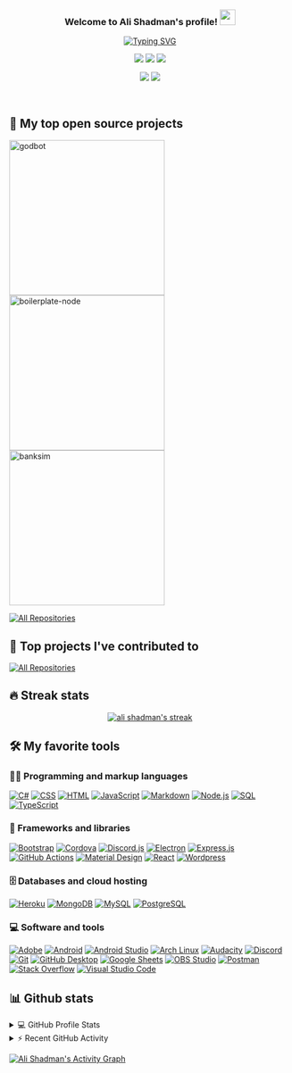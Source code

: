 <!DOCTYPE html>
<html lang="en">
  <head>
    <meta charset="UTF-8">
    <meta name="viewport" content="width=device-width, initial-scale=1.0">
    <meta http-equiv="X-UA-Compatible" content="ie=edge">
  </head>
  <body>
   <h3 align="center">
  Welcome to Ali Shadman's profile!
  <img src="https://media.giphy.com/media/hvRJCLFzcasrR4ia7z/giphy.gif" width="28">
</h3>

<!-- Typing SVG by DenverCoder1 - https://github.com/DenverCoder1/readme-typing-svg -->
<p align="center">
    <a href="https://git.io/typing-svg"><img src="https://readme-typing-svg.demolab.com?font=Fira+Code&size=22&pause=1000&vCenter=true&width=440&height=45&lines=Full-stack+web+and+app+developer;4%2B+years+of+coding+experience" alt="Typing SVG" /></a>
</p>

<!-- all-shields/aboutme:START -->
<div align=center>

[![](https://img.shields.io/badge/OS-MacOS-informational?style=flat&logo=macos&logoColor=white&color=36BBF7)](https://www.apple.com/it/macos/monterey/) [![](https://img.shields.io/badge/code-Javascript-informational?style=flat&logo=Javascript&logoColor=white&color=36BBF7)](https://www.javascript.com/) [![](https://img.shields.io/badge/Editor-VSCode-informational?style=flat&logo=VisualStudioCode&logoColor=white&color=36BBF7)](https://code.visualstudio.com/)

</div>
<!-- all-shields/aboutme:END -->

<!-- all-shields/socials:START -->
<div align=center>

[![](https://img.shields.io/badge/-LinkedIn-36BBF7.svg?style=for-the-badge&logo=LinkedIn)](https://www.linkedin.com/in/alishd/) [![](https://img.shields.io/badge/-Portfolio-36BBF7.svg?style=for-the-badge&logo=Circle)](https://alishd.dev/)

</div>

<!-- all-shields/socials:END -->

<br/>

## 📘 My top open source projects

<p align="left">
<a href="https://github.com/alishadman95/godbot"><img width="278" src="https://denvercoder1-github-readme-stats.vercel.app/api/pin/?username=alishadman95&repo=godbot&theme=github_dark&hide_border=true&bg_color=1F222E&show_icons=false" alt="godbot"></a>
<a href="https://github.com/alishd-boilerplate/discord-node-bot-boilerplate"><img width="278" src="https://denvercoder1-github-readme-stats.vercel.app/api/pin/?username=alishd-boilerplate&repo=discord-node-bot-boilerplate&theme=github_dark&bg_color=1F222E&hide_border=true&show_icons=false" alt="boilerplate-node"></a>
<a href="https://github.com/alishadman95/banksim"><img width="278" src="https://denvercoder1-github-readme-stats.vercel.app/api/pin/?username=alishadman95&repo=banksim&theme=github_dark&hide_border=true&bg_color=1F222E&show_icons=false" alt="banksim"></a>

</p>

<p align="left">
  <a href="https://github.com/alishadman95?tab=repositories"><img alt="All Repositories" title="All Repositories" src="https://custom-icon-badges.demolab.com/badge/-All%20Repos-2962FF?style=for-the-badge&logoColor=white&logo=repo"/></a>
</p>

## 📕 Top projects I've contributed to

<!-- Small repo cards https://github.com/DenverCoder1/github-readme-stats (fork of anuraghazra/github-readme-stats) -->

<p align="left">
  <a href="https://github.com/alishadman95/My-Contributions/blob/main/README.md"><img alt="All Repositories" title="All Repositories" src="https://custom-icon-badges.demolab.com/badge/-All%20Forks-2962FF?style=for-the-badge&logoColor=white&logo=fork"/></a>
</p>

## 🔥 Streak stats

<!-- GitHub Readme Streak Stats - https://github.com/DenverCoder1/github-readme-streak-stats -->
<p align="center">
  <a href="https://github.com/DenverCoder1/github-readme-streak-stats">
    <img title="🔥 Get streak stats for your profile at git.io/streak-stats" alt="ali shadman's streak" src="https://streak-stats.demolab.com/?user=alishadman95&theme=monokai-metallian&hide_border=true&theme=react"/>
  </a>
</p>

<!-- Some badges are from https://github.com/Ileriayo/markdown-badges -->

## 🛠️ My favorite tools

### 👨‍💻 Programming and markup languages

<p>
    <a href="https://github.com/search?q=user%3ADenverCoder1+language%3Acsharp"><img alt="C#" src="https://custom-icon-badges.demolab.com/badge/C%23-68217A.svg?logo=cs2&logoColor=white"></a>
    <a href="https://github.com/search?q=user%3ADenverCoder1+language%3Acss"><img alt="CSS" src="https://img.shields.io/badge/CSS-1572B6.svg?logo=css3&logoColor=white"></a>
    <a href="https://github.com/search?q=user%3ADenverCoder1+language%3Ahtml"><img alt="HTML" src="https://img.shields.io/badge/HTML-E34F26.svg?logo=html5&logoColor=white"></a>
    <a href="https://github.com/search?q=user%3ADenverCoder1+language%3Ajavascript"><img alt="JavaScript" src="https://img.shields.io/badge/JavaScript-F7DF1E.svg?logo=javascript&logoColor=black"></a>
    <a href="https://github.com/search?q=user%3ADenverCoder1+language%3Amarkdown"><img alt="Markdown" src="https://img.shields.io/badge/Markdown-000000.svg?logo=markdown&logoColor=white"></a>
    <a href="https://github.com/search?q=user%3ADenverCoder1+language%3Ajavascript"><img alt="Node.js" src="https://img.shields.io/badge/Node.js-43853D.svg?logo=node.js&logoColor=white"></a>
    <a href="https://github.com/search?q=user%3ADenverCoder1+language%3Asql"><img alt="SQL" src="https://custom-icon-badges.demolab.com/badge/SQL-025E8C.svg?logo=database&logoColor=white"></a>
    <a href="https://github.com/search?q=user%3ADenverCoder1+language%3AtypeScript"><img alt="TypeScript" src="https://img.shields.io/badge/TypeScript-007ACC.svg?logo=typescript&logoColor=white"></a>
</p>

### 🧰 Frameworks and libraries

<p>
    <a href="#"><img alt="Bootstrap" src="https://img.shields.io/badge/Bootstrap-7952B3.svg?logo=bootstrap&logoColor=white"></a>
    <a href="#"><img alt="Cordova" src="https://img.shields.io/badge/-Cordova-E8E8E8?logo=apache-cordova&logoColor=black"></a>
    <a href="#"><img alt="Discord.js" src="https://custom-icon-badges.demolab.com/badge/Discord.JS-0d1620.svg?logo=djs_logo"></a>
    <a href="#"><img alt="Electron" src="https://img.shields.io/badge/Electron-20232e.svg?logo=electron&logoColor=white"></a>
    <a href="#"><img alt="Express.js" src="https://img.shields.io/badge/Express.js-404d59.svg?logo=express&logoColor=white"></a>
    <a href="#"><img alt="GitHub Actions" src="https://img.shields.io/badge/GitHub%20Actions-2671E5.svg?logo=github%20actions&logoColor=white"></a>
    <a href="#"><img alt="Material Design" src="https://img.shields.io/badge/Material%20Design-0081CB.svg?logo=material-design&logoColor=white"></a>
    <a href="#"><img alt="React" src="https://img.shields.io/badge/React-20232a.svg?logo=react&logoColor=%2361DAFB"></a>
    <a href="#"><img alt="Wordpress" src="https://img.shields.io/badge/Wordpress-21759B?logo=wordpress&logoColor=white"></a>
</p>

### 🗄️ Databases and cloud hosting

<p>
    <a href="#"><img alt="Heroku" src="https://img.shields.io/badge/Heroku-430098.svg?logo=heroku&logoColor=white"></a>
    <a href="#"><img alt="MongoDB" src ="https://img.shields.io/badge/MongoDB-4ea94b.svg?logo=mongodb&logoColor=white"></a>
    <a href="#"><img alt="MySQL" src="https://img.shields.io/badge/MySQL-00f.svg?logo=mysql&logoColor=white"></a>
    <a href="#"><img alt="PostgreSQL" src ="https://img.shields.io/badge/PostgreSQL-316192.svg?logo=postgresql&logoColor=white"></a>
</p>

### 💻 Software and tools

<p>
    <a href="#"><img alt="Adobe" src="https://img.shields.io/badge/Adobe-FF0000.svg?logo=adobe&logoColor=white"></a>
    <a href="#"><img alt="Android" src="https://img.shields.io/badge/Android-3DDC84?logo=android&logoColor=white"></a>
    <a href="#"><img alt="Android Studio" src="https://img.shields.io/badge/Android%20Studio-008678.svg?logo=android-studio&logoColor=white"></a>
    <a href="#"><img alt="Arch Linux" src="https://img.shields.io/badge/Arch%20Linux-1793D1.svg?logo=arch-linux&logoColor=white"></a>
    <a href="#"><img alt="Audacity" src="https://img.shields.io/badge/-Audacity-0000CC?logo=audacity&logoColor=white"></a>
    <a href="#"><img alt="Discord" src="https://img.shields.io/badge/-Discord-5865F2.svg?logo=discord&logoColor=white"></a>
    <a href="#"><img alt="Git" src="https://img.shields.io/badge/Git-F05033.svg?logo=git&logoColor=white"></a>
    <a href="#"><img alt="GitHub Desktop" src="https://img.shields.io/badge/GitHub%20Desktop-8034A9.svg?logo=github&logoColor=white"></a>
    <a href="#"><img alt="Google Sheets" src="https://img.shields.io/badge/Sheets-34A853.svg?logo=google%20sheets&logoColor=white"></a>
    <a href="#"><img alt="OBS Studio" src="https://img.shields.io/badge/-OBS-302E31?logo=obs-studio&logoColor=white"></a>
    <a href="#"><img alt="Postman" src="https://img.shields.io/badge/Postman-FF6C37?logo=postman&logoColor=white"></a>
    <a href="#"><img alt="Stack Overflow" src="https://img.shields.io/badge/-Stack%20Overflow-FE7A16?logo=stack-overflow&logoColor=white"></a>
    <a href="#"><img alt="Visual Studio Code" src="https://img.shields.io/badge/Visual%20Studio%20Code-0078d7.svg?logo=visual-studio-code&logoColor=white"></a>
</p>

## 📊 Github stats

<!-- https://github.com/anuraghazra/github-readme-stats -->
<details> 
  <summary>💻 GitHub Profile Stats</summary>
  <br/>
    <a href="https://github.com/anuraghazra/github-readme-stats"><img alt="DenverCoder1's Github Stats" src="https://denvercoder1-github-readme-stats.vercel.app/api/?username=alishadman95&show_icons=true&include_all_commits=true&count_private=true&theme=react&hide_border=true&bg_color=1F222E" height="192px"/></a>
  <a href="https://github.com/anuraghazra/github-readme-stats"><img alt="DenverCoder1's Top Languages" src="https://github-readme-stats.vercel.app/api/top-langs/?username=alishadman95&langs_count=8&layout=compact&theme=react&hide_border=true&bg_color=1F222E&hide=Jupyter%20Notebook" height="192px"/></a>
  <br/>
  <b>Note:</b> Top languages is only a metric of the languages my public code consists of and doesn't reflect experience or skill level.
</details>

<!-- https://github.com/jamesgeorge007/github-activity-readme -->
<details>
  <summary>⚡ Recent GitHub Activity</summary>
  <br/>

<!--RECENT_ACTIVITY:start-->
<!--RECENT_ACTIVITY:end-->

<!--RECENT_ACTIVITY:last_update-->
Last Updated: Saturday, April 20th, 2024, 8:33:11 AM
<!--RECENT_ACTIVITY:last_update_end-->
   </details>

<!-- https://github.com/ashutosh00710/github-readme-activity-graph -->

<a href="https://github.com/ashutosh00710/github-readme-activity-graph"><img alt="Ali Shadman's Activity Graph" src="https://denvercoder1-activity-graph.herokuapp.com/graph/?username=alishadman95&theme=react-dark&hide_border=true" /></a>

  </body>
</html>
